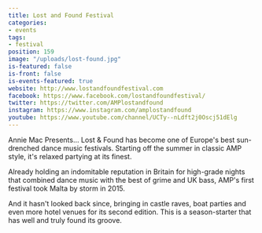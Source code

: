 ```yaml
---
title: Lost and Found Festival
categories:
- events
tags:
- festival
position: 159
image: "/uploads/lost-found.jpg"
is-featured: false
is-front: false
is-events-featured: true
website: http://www.lostandfoundfestival.com
facebook: https://www.facebook.com/lostandfoundfestival/
twitter: https://twitter.com/AMPlostandfound
instagram: https://www.instagram.com/amplostandfound
youtube: https://www.youtube.com/channel/UCTy--nLdft2j0Oscj51dElg
---
```


Annie Mac Presents… Lost & Found has become one of Europe's best sun-drenched dance music festivals. Starting off the summer in classic AMP style, it's relaxed partying at its finest.

Already holding an indomitable reputation in Britain for high-grade nights that combined dance music with the best of grime and UK bass, AMP's first festival took Malta by storm in 2015.

And it hasn't looked back since, bringing in castle raves, boat parties and even more hotel venues for its second edition. This is a season-starter that has well and truly found its groove.